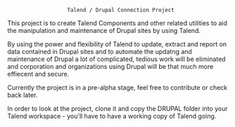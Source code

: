                        Talend / Drupal Connection Project
                       
This project is to create Talend Components and other related utilities to aid the manipulation and maintenance
of Drupal sites by using Talend.

By using the power and flexibility of Talend to update, extract and report on data contained in Drupal sites and
to automate the updatng and maintenance of Drupal a lot of complicated, tedious work will be eliminated and
corporation and organizations using Drupal will be that much more effiecent and secure.

Currently the project is in a pre-alpha stage, feel free to contribute or check back later.

In order to look at the project, clone it and copy the DRUPAL folder into your Talend workspace - you'll have to have a
working copy of Talend going.